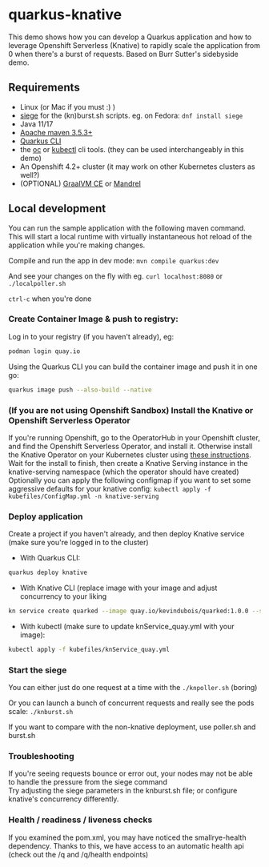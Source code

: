 # quarkus-knative

This demo shows how you can develop a Quarkus application and how to leverage Openshift Serverless (Knative) to rapidly scale
 the application from 0 when there's a burst of requests.  Based on Burr Sutter's sidebyside demo.

## Requirements

* Linux (or Mac if you must :) )
* [siege](https://linux.die.net/man/1/siege) for the (kn)burst.sh scripts. eg. on Fedora: `dnf install siege`
* Java 11/17
* [Apache maven 3.5.3+](https://maven.apache.org/)
* [Quarkus CLI](https://quarkus.io/guides/cli-tooling) 
* the [oc](https://docs.openshift.com/container-platform/4.2/cli_reference/openshift_cli/getting-started-cli.html)
or [kubectl](https://kubernetes.io/docs/tasks/tools/install-kubectl/) cli tools. (they can be used interchangeably in this demo)
* An Openshift 4.2+ cluster (it may work on other Kubernetes clusters as well?)
* (OPTIONAL) [GraalVM CE](https://www.graalvm.org/) or [Mandrel](https://github.com/graalvm/mandrel)

## Local development

You can run the sample application with the following maven command.  
This will start a local runtime with virtually instantaneous hot reload of the application while you're making changes.

Compile and run the app in dev mode: `mvn compile quarkus:dev`

And see your changes on the fly with eg. `curl localhost:8080` or `./localpoller.sh`

`ctrl-c` when you're done

### Create Container Image & push to registry:

Log in to your registry (if you haven't already), eg:

```bash
podman login quay.io
```

Using the Quarkus CLI you can build the container image and push it in one go:

```bash
quarkus image push --also-build --native
```

### (If you are not using Openshift Sandbox) Install the Knative or Openshift Serverless Operator

If you're running Openshift, go to the OperatorHub in your Openshift cluster, and find the Openshift Serverless Operator, and install it.  Otherwise install the Knative Operator on your Kubernetes cluster using [these instructions]([https://knative.dev/docs/install/operator/knative-with-operators/).
Wait for the install to finish, then create a Knative Serving instance in the knative-serving namespace (which the operator should have created)
Optionally you can apply the following configmap if you want to set some aggressive defaults for your knative config:
`kubectl apply -f kubefiles/ConfigMap.yml -n knative-serving`

### Deploy application

Create a project if you haven't already, and then deploy Knative service (make sure you're logged in to the cluster)

* With Quarkus CLI:

```bash
quarkus deploy knative
```

* With Knative CLI (replace image with your image and adjust concurrency to your liking

```bash
kn service create quarked --image quay.io/kevindubois/quarked:1.0.0 --scale-min 0 --concurrency-limit 1 
```

* With kubectl (make sure to update knService_quay.yml with your image):

```bash
kubectl apply -f kubefiles/knService_quay.yml
```

### Start the siege

You can either just do one request at a time with the `./knpoller.sh` (boring)

Or you can launch a bunch of concurrent requests and really see the pods scale: `./knburst.sh`

If you want to compare with the non-knative deployment, use poller.sh and burst.sh

### Troubleshooting

If you're seeing requests bounce or error out, your nodes may not be able to handle the pressure from the siege command  
Try adjusting the siege parameters in the knburst.sh file; or configure knative's concurrency differently.

### Health / readiness / liveness checks

If you examined the pom.xml, you may have noticed the smallrye-health dependency.  Thanks to this, we have access to an automatic health api (check out the /q and /q/health endpoints)
